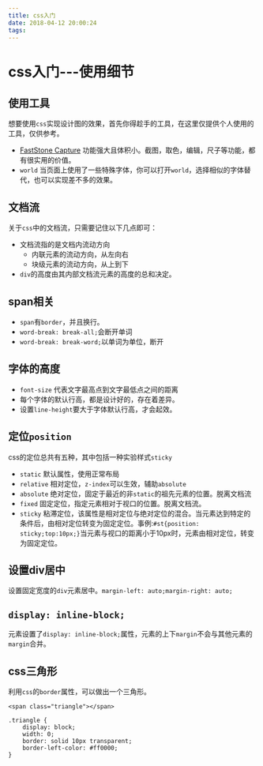 ```yaml
---
title: css入门
date: 2018-04-12 20:00:24
tags:
---
```

# css入门---使用细节

## 使用工具
想要使用`css`实现设计图的效果，首先你得趁手的工具，在这里仅提供个人使用的工具，仅供参考。

- [FastStone Capture](http://www.faststone.org/FSCapturerDownload.htm) 功能强大且体积小。截图，取色，编辑，尺子等功能，都有很实用的价值。
- `world` 当页面上使用了一些特殊字体，你可以打开`world`，选择相似的字体替代，也可以实现差不多的效果。

## 文档流
关于`css`中的文档流，只需要记住以下几点即可：

- 文档流指的是文档内流动方向
	- 内联元素的流动方向，从左向右
	- 块级元素的流动方向，从上到下
- `div`的高度由其内部文档流元素的高度的总和决定。
## span相关
- `span`有`border`，并且换行。
- `word-break: break-all;`会断开单词
- `word-break: break-word;`以单词为单位，断开
## 字体的高度
- `font-size` 代表文字最高点到文字最低点之间的距离
- 每个字体的默认行高，都是设计好的，存在着差异。
- 设置`line-height`要大于字体默认行高，才会起效。
## 定位`position`
css的定位总共有五种，其中包括一种实验样式`sticky`

- `static` 默认属性，使用正常布局
- `relative` 相对定位，`z-index`可以生效，辅助`absolute`
- `absolute` 绝对定位，固定于最近的非`static`的祖先元素的位置。脱离文档流
- `fixed` 固定定位，指定元素相对于视口的位置。脱离文档流。
- `sticky` 粘滞定位，该属性是相对定位与绝对定位的混合。当元素达到特定的条件后，由相对定位转变为固定定位。事例:`#st{position: sticky;top:10px;}`当元素与视口的距离小于10px时，元素由相对定位，转变为固定定位。
## 设置div居中
设置固定宽度的`div`元素居中。`margin-left: auto;margin-right: auto;`
## `display: inline-block;`
元素设置了`display: inline-block;`属性，元素的上下`margin`不会与其他元素的`margin`合并。
## css三角形
利用`css`的`border`属性，可以做出一个三角形。
	
	<span class="triangle"></span>

	.triangle {
		display: block;
		width: 0;
		border: solid 10px transparent;
		border-left-color: #ff0000;
	}
